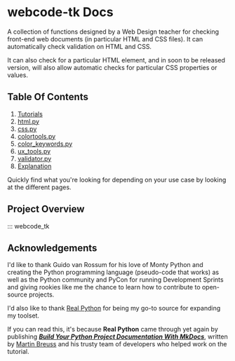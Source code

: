 # webcode-tk Docs

A collection of functions designed by a Web Design teacher for checking front-end web documents (in particular HTML and CSS files). It can automatically check validation on HTML and CSS.

It can also check for a particular HTML element, and in soon to be released version, will also allow automatic checks for particular CSS properties or values.

## Table Of Contents

1. [Tutorials](tutorials.md)
2. [html.py](reference/html.md)
3. [css.py](reference/css.md)
4. [colortools.py](reference/colortools.md)
5. [color_keywords.py](reference/color_keywords.md)
6. [ux_tools.py](reference/ux_tools.md)
7. [validator.py](reference/validator.md)
8. [Explanation](explanation.md)

Quickly find what you're looking for depending on
your use case by looking at the different pages.

## Project Overview

::: webcode_tk

## Acknowledgements
I'd like to thank Guido van Rossum for his love of Monty Python and creating the Python programming language (pseudo-code that works) as well as the Python community and PyCon for running Development Sprints and giving rookies like me the chance to learn how to contribute to open-source projects.

I'd also like to thank [Real Python](https://realpython.com/) for being my go-to source for expanding my toolset.

If you can read this, it's because **Real Python** came through yet again by publishing ***[Build Your Python Project Documentation With MkDocs](https://realpython.com/python-project-documentation-with-mkdocs/)***, written by [Martin Breuss](https://realpython.com/python-project-documentation-with-mkdocs/#author) and his trusty team of developers who helped work on the tutorial.
